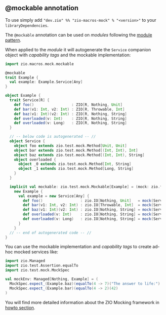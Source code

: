 ## @mockable annotation

To use simply add `"dev.zio" %% "zio-macros-mock" % "<version>"` to your `libraryDependencies`.

The `@mockable` annotation can be used on _modules_ following the [module pattern](https://zio.dev/docs/howto/howto_use_module_pattern).

When applied to the _module_ it will autogenerate the `Service` companion object with _capability tags_ and the mockable implementation:

```scala
import zio.macros.mock.mockable

@mockable
trait Example {
  val example: Example.Service[Any]
}

object Example {
  trait Service[R] {
    def foo()                 : ZIO[R, Nothing, Unit]
    def bar(v1: Int, v2: Int) : ZIO[R, Throwable, Int]
    def baz(v1: Int)(v2: Int) : ZIO[R, Nothing, String]
    def overloaded(v: Int)    : ZIO[R, Nothing, String]
    def overloaded(v: Long)   : ZIO[R, Nothing, String]
  }

  // -- below code is autogenerated -- //
  object Service {
    object foo extends zio.test.mock.Method[Unit, Unit]
    object bar extends zio.test.mock.Method[(Int, Int), Int]
    object baz extends zio.test.mock.Method[(Int, Int), String]
    object overloaded {
      object _0 extends zio.test.mock.Method[Int, String]
      object _1 extends zio.test.mock.Method[Long, String]
    }
  }

  implicit val mockable: zio.test.mock.Mockable[Example] = (mock: zio.test.mock.Mock) =>
    new Example {
      val example = new Service[Any] {
        def foo()                 : zio.IO[Nothing, Unit]   = mock(Service.foo)
        def bar(v1: Int, v2: Int) : zio.IO[Throwable, Int]  = mock(Service.bar, v1, v2)
        def baz(v1: Int)(v2: Int) : zio.IO[Nothing, String] = mock(Service.baz, v1, v2)
        def overloaded(v: Int)    : zio.IO[Nothing, String] = mock(Service.overloaded._0, v)
        def overloaded(v: Long)   : zio.IO[Nothing, String] = mock(Service.overloaded._1, v)
      }
    }
  // -- end of autogenerated code -- //
}
```

You can use the mockable implementation and _capability tags_ to create ad-hoc mocked services like:

```scala
import zio.Managed
import zio.test.Assertion.equalTo
import zio.test.mock.MockSpec

val mockEnv: Managed[Nothing, Example] = (
  MockSpec.expect_(Example.baz)(equalTo(4 -> 7)("The answer to life:") *>
  MockSpec.expect_(Example.bar)(equalTo(4 -> 2)(42)
)
```

You will find more detailed information about the ZIO Mocking framework in [howto section](https://zio.dev/docs/howto/howto_mock_services).
